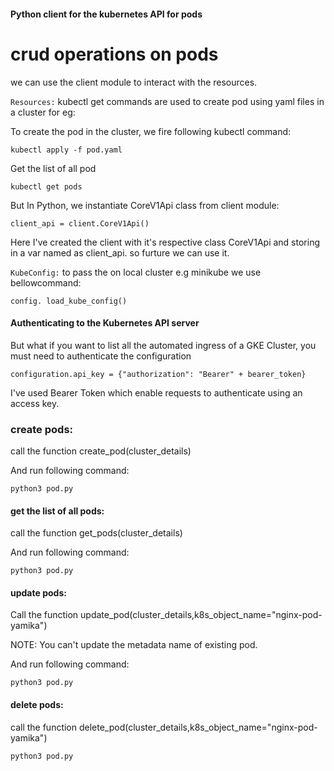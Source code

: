 #### Python client for the kubernetes API for pods

# crud operations on pods

we can use the client module to interact with the resources. 

`Resources:` kubectl get commands are used to create pod using yaml files in a cluster for eg:

To create the pod in the cluster, we fire following kubectl command:

```kubectl apply -f pod.yaml``` 

Get the list of all pod

`kubectl get pods`

But In Python, we instantiate CoreV1Api class from client module:

`client_api = client.CoreV1Api()`         

Here I've created the client with it's respective class CoreV1Api
and storing in a var named as client_api. so furture we can use it.

`KubeConfig:` to pass the on local cluster e.g minikube we use bellowcommand: 

`config. load_kube_config()`

#### Authenticating to the Kubernetes API server

But what if you want to list all the automated ingress of a GKE Cluster, you must need to authenticate the configuration

`configuration.api_key = {"authorization": "Bearer" + bearer_token}` 

I've used Bearer Token which enable requests to authenticate using an access key.

### create pods:

call the function create_pod(cluster_details)

And run following command:

`python3 pod.py`

#### get the list of all pods:

call the function get_pods(cluster_details)

And run following command:

`python3 pod.py`

#### update pods:

Call the function update_pod(cluster_details,k8s_object_name="nginx-pod-yamika")

NOTE: You can't update the metadata name of existing pod.

And run following command:

`python3 pod.py`

#### delete pods:

call the function delete_pod(cluster_details,k8s_object_name="nginx-pod-yamika")

`python3 pod.py`
